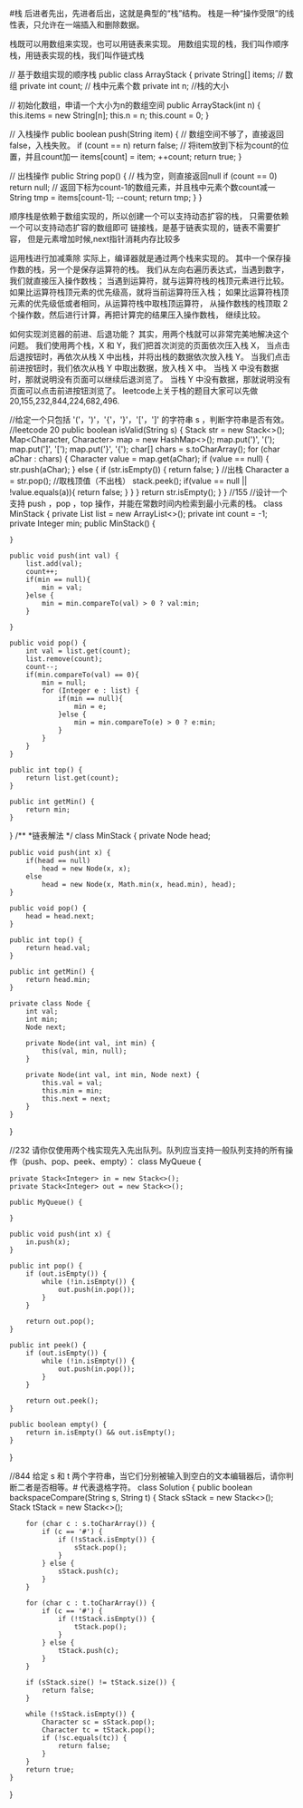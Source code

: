 #栈
后进者先出，先进者后出，这就是典型的“栈”结构。
栈是一种“操作受限”的线性表，只允许在一端插入和删除数据。

栈既可以用数组来实现，也可以用链表来实现。
用数组实现的栈，我们叫作顺序栈，用链表实现的栈，我们叫作链式栈


// 基于数组实现的顺序栈
public class ArrayStack {
  private String[] items;  // 数组
  private int count;       // 栈中元素个数
  private int n;           //栈的大小

  // 初始化数组，申请一个大小为n的数组空间
  public ArrayStack(int n) {
    this.items = new String[n];
    this.n = n;
    this.count = 0;
  }

  // 入栈操作
  public boolean push(String item) {
    // 数组空间不够了，直接返回false，入栈失败。
    if (count == n) return false;
    // 将item放到下标为count的位置，并且count加一
    items[count] = item;
    ++count;
    return true;
  }
  
  // 出栈操作
  public String pop() {
    // 栈为空，则直接返回null
    if (count == 0) return null;
    // 返回下标为count-1的数组元素，并且栈中元素个数count减一
    String tmp = items[count-1];
    --count;
    return tmp;
  }
}

顺序栈是依赖于数组实现的，所以创建一个可以支持动态扩容的栈，
只需要依赖一个可以支持动态扩容的数组即可 
链接栈，是基于链表实现的，链表不需要扩容，
但是元素增加时候,next指针消耗内存比较多

运用栈进行加减乘除
实际上，编译器就是通过两个栈来实现的。
其中一个保存操作数的栈，另一个是保存运算符的栈。
我们从左向右遍历表达式，当遇到数字，我们就直接压入操作数栈；
当遇到运算符，就与运算符栈的栈顶元素进行比较。
如果比运算符栈顶元素的优先级高，就将当前运算符压入栈；
如果比运算符栈顶元素的优先级低或者相同，从运算符栈中取栈顶运算符，
从操作数栈的栈顶取 2 个操作数，然后进行计算，再把计算完的结果压入操作数栈，
继续比较。

如何实现浏览器的前进、后退功能？
其实，用两个栈就可以非常完美地解决这个问题。
我们使用两个栈，X 和 Y，我们把首次浏览的页面依次压入栈 X，
当点击后退按钮时，再依次从栈 X 中出栈，并将出栈的数据依次放入栈 Y。
当我们点击前进按钮时，我们依次从栈 Y 中取出数据，放入栈 X 中。
当栈 X 中没有数据时，那就说明没有页面可以继续后退浏览了。
当栈 Y 中没有数据，那就说明没有页面可以点击前进按钮浏览了。
leetcode上关于栈的题目大家可以先做20,155,232,844,224,682,496.

//给定一个只包括 '('，')'，'{'，'}'，'['，']' 的字符串 s ，判断字符串是否有效。
//leetcode 20
 public boolean isValid(String s) {
        Stack<Character> str = new Stack<>();
        Map<Character, Character> map = new HashMap<>();
        map.put(')', '(');
        map.put(']', '[');
        map.put('}', '{');
        char[] chars = s.toCharArray();
        for (char aChar : chars) {
            Character value = map.get(aChar);
            if (value == null) {
                str.push(aChar);
            } else {
                if (str.isEmpty()) {
                    return false;
                }
                //出栈
                Character a = str.pop();
                //取栈顶值（不出栈） stack.peek();
                if(value == null || !value.equals(a)){
                    return false;
                }
            }
        }
        return str.isEmpty();
    }
}
//155 
//设计一个支持 push ，pop ，top 操作，并能在常数时间内检索到最小元素的栈。
class MinStack {
    private List<Integer> list = new ArrayList<>();
    private int count = -1;
    private Integer min;
    public MinStack() {

    }

    public void push(int val) {
        list.add(val);
        count++;
        if(min == null){
            min = val;
        }else {
            min = min.compareTo(val) > 0 ? val:min;
        }

    }

    public void pop() {
        int val = list.get(count);
        list.remove(count);
        count--;
        if(min.compareTo(val) == 0){
            min = null;
            for (Integer e : list) {
                if(min == null){
                    min = e;
                }else {
                    min = min.compareTo(e) > 0 ? e:min;
                }
            }
        }
    }

    public int top() {
        return list.get(count);
    }

    public int getMin() {
        return min;
    }
}
/**
*链表解法
*/
class MinStack {
    private Node head;
    
    public void push(int x) {
        if(head == null) 
            head = new Node(x, x);
        else 
            head = new Node(x, Math.min(x, head.min), head);
    }

    public void pop() {
        head = head.next;
    }

    public int top() {
        return head.val;
    }

    public int getMin() {
        return head.min;
    }
    
    private class Node {
        int val;
        int min;
        Node next;
        
        private Node(int val, int min) {
            this(val, min, null);
        }
        
        private Node(int val, int min, Node next) {
            this.val = val;
            this.min = min;
            this.next = next;
        }
    }
}

//232 请你仅使用两个栈实现先入先出队列。队列应当支持一般队列支持的所有操作（push、pop、peek、empty）：
class MyQueue {

    private Stack<Integer> in = new Stack<>();
    private Stack<Integer> out = new Stack<>();

    public MyQueue() {

    }

    public void push(int x) {
        in.push(x);
    }

    public int pop() {
        if (out.isEmpty()) {
            while (!in.isEmpty()) {
                out.push(in.pop());
            }
        }

        return out.pop();
    }

    public int peek() {
        if (out.isEmpty()) {
            while (!in.isEmpty()) {
                out.push(in.pop());
            }
        }

        return out.peek();
    }

    public boolean empty() {
        return in.isEmpty() && out.isEmpty();
    }
}

//844 给定 s 和 t 两个字符串，当它们分别被输入到空白的文本编辑器后，请你判断二者是否相等。# 代表退格字符。
class Solution {
    public boolean backspaceCompare(String s, String t) {
        Stack<Character> sStack = new Stack<>();
        Stack<Character> tStack = new Stack<>();

        for (char c : s.toCharArray()) {
            if (c == '#') {
                if (!sStack.isEmpty()) {
                    sStack.pop();
                }
            } else {
                sStack.push(c);
            }
        }

        for (char c : t.toCharArray()) {
            if (c == '#') {
                if (!tStack.isEmpty()) {
                    tStack.pop();
                }
            } else {
                tStack.push(c);
            }
        }

        if (sStack.size() != tStack.size()) {
            return false;
        }

        while (!sStack.isEmpty()) {
            Character sc = sStack.pop();
            Character tc = tStack.pop();
            if (!sc.equals(tc)) {
                return false;
            }
        }
        return true;
    }
}